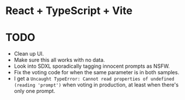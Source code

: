 # React + TypeScript + Vite

# TODO

- Clean up UI.
- Make sure this all works with no data.
- Look into SDXL sporadically tagging innocent prompts as NSFW.
- Fix the voting code for when the same parameter is in both samples.
- I get a `Uncaught TypeError: Cannot read properties of undefined (reading 'prompt')` when voting in production, at least when there's only one prompt.
